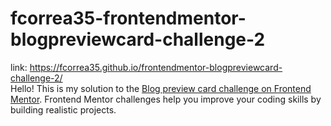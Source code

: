 # fcorrea35-frontendmentor-blogpreviewcard-challenge-2 <br>
link: https://fcorrea35.github.io/frontendmentor-blogpreviewcard-challenge-2/ <br>
Hello! This is my solution to the [Blog preview card challenge on Frontend Mentor](https://www.frontendmentor.io/challenges/blog-preview-card-ckPaj01IcS). Frontend Mentor challenges help you improve your coding skills by building realistic projects. 
